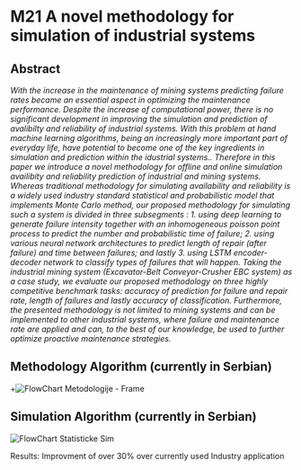 # M21 A novel methodology for simulation of industrial systems

## Abstract 
*With the increase in the maintenance of mining systems predicting failure rates became an essential aspect in optimizing the maintenance performance. Despite the increase of computational power, there is no significant development in improving the simulation and prediction of avalibilty and reliability of industrial systems. With this problem at hand machine learning algorithms, being an increasingly more important part of everyday life, have potential to become one of the key ingredients in simulation and prediction within the idustrial systems.. Therefore in this paper we introduce a novel methodology for offline and online simulation availibity and reliability prediction of industrial and mining systems. Whereas traditional methodology for simulating availability and reliability is a widely used industry standard statistical and probabilistic model that implements Monte Carlo method, our proposed methodology for simulating such a system is divided in three subsegments : 1. using deep learning to generate failure intensity together with an inhomogeneous poisson point process to  predict the number and probabilistic time of failure; 2. using various neural network architectures to predict length of repair (after failure) and time between failures; and lastly 3. using LSTM encoder-decoder network to classify types of failures that will happen. Taking the industrial mining system (Excavator-Belt Conveyor-Crusher EBC system) as a case study, we evaluate our proposed methodology on three highly competitive benchmark tasks: accuracy of prediction for failure and repair rate, length of failures and lastly accuracy of classification. Furthermore, the presented methodology is not limited to mining systems and can be implemented to other industrial systems, where failure and maintenance rate are applied and can, to the best of our knowledge, be used to further optimize proactive maintenance strategies.*

## Methodology Algorithm (currently in Serbian)
 +![FlowChart Metodologije - Frame](https://user-images.githubusercontent.com/64646644/110998369-ff766800-837e-11eb-9b5d-774c21f6a227.jpg)
 
## Simulation Algorithm (currently in Serbian)
![FlowChart Statisticke Sim](https://user-images.githubusercontent.com/64646644/110998430-161cbf00-837f-11eb-9f9f-4ab1fee899fa.jpg)

Results:
Improvment of over 30% over currently used Industry application
